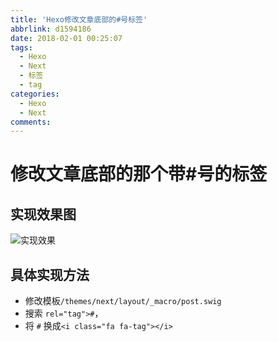 ```yaml
---
title: 'Hexo修改文章底部的#号标签'
abbrlink: d1594186
date: 2018-02-01 00:25:07
tags:
  - Hexo
  - Next
  - 标签
  - tag
categories:
  - Hexo
  - Next
comments:
---
```

# 修改文章底部的那个带#号的标签  
<!-- more -->
## 实现效果图  


![实现效果](/../../Photos/标签图片.png)


## 具体实现方法

* 修改模板`/themes/next/layout/_macro/post.swig`
* 搜索 `rel="tag">#`，
* 将 `#` 换成`<i class="fa fa-tag"></i>`
